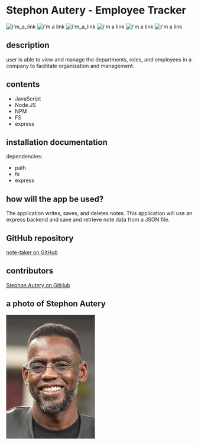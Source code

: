 # Stephon Autery - Employee Tracker

![i'm_a_link](https://github.com/StephonAutery/badge/Stephon_Autery-let's_begin_here_...-goldenrod.svg) ![i'm a link](https://img.shields.io/badge/license-MIT-blue.svg) ![i'm_a_link](https://img.shields.io/badge/_ES_-_6_-green) ![i'm a link](https://img.shields.io/badge/_path_-_7.1.0_-green>) ![i'm a link](https://img.shields.io/badge/_fs_-0.0.1_-orange.svg) ![i'm a link](https://img.shields.io/badge/_express_-_4.16.4-pink.svg)

## description

user is able to view and manage the departments, roles, and employees in a company to facilitate organization and management.

## contents

- JavaScript
- Node.JS
- NPM
- FS
- express

## installation documentation

dependencies:

- path
- fs
- express

## how will the app be used?

The application writes, saves, and deletes notes. This application will use an express backend and save and retrieve note data from a JSON file.

## GitHub repository

[note-taker on GitHub](https://github.com/StephonAutery/Stephon_Autery-Employee-Tracker)

## contributors

[Stephon Autery on GitHub](https://github.com/StephonAutery)

## a photo of Stephon Autery

![i'm a link](./images/stephon-headshot-garden.jpg)
